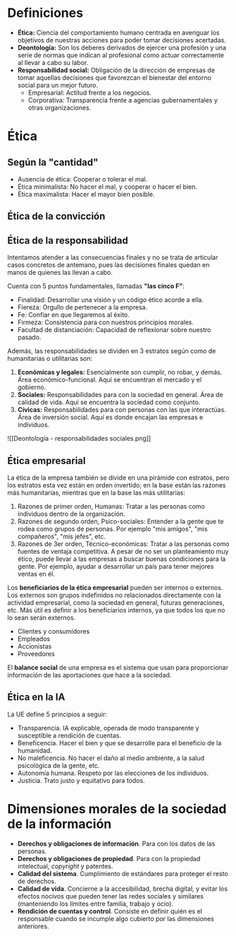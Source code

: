 
# Definiciones

- **Ética:** Ciencia del comportamiento humano centrada en averiguar los objetivos de nuestras acciones para poder tomar decisiones acertadas.
- **Deontología:** Son los deberes derivados de ejercer una profesión y una serie de normas que indican al profesional como actuar correctamente al llevar a cabo su labor.
- **Responsabilidad social:** Obligación de la dirección de empresas de tomar aquellas decisiones que favorezcan el bienestar del entorno social para un mejor futuro.
    - Empresarial: Actitud frente a los negocios.
    - Corporativa: Transparencia frente a agencias gubernamentales y otras organizaciones.

# Ética

## Según la "cantidad"

- Ausencia de ética: Cooperar o tolerar el mal.
- Ética minimalista: No hacer el mal, y cooperar o hacer el bien.
- Ética maximalista: Hacer el mayor bien posible.

## Ética de la convicción

## Ética de la responsabilidad

Intentamos atender a las consecuencias finales y no se trata de articular casos concretos de antemano, pues las decisiones finales quedan en manos de quienes las llevan a cabo.

Cuenta con 5 puntos fundamentales, llamadas **"las cinco F"**:
- Finalidad: Desarrollar una visión y un código ético acorde a ella.
- Fiereza: Orgullo de pertenecer a la empresa.
- Fe: Confiar en que llegaremos al éxito.
- Firmeza: Consistencia para con nuestros principios morales.
- Facultad de distanciación: Capacidad de reflexionar sobre nuestro pasado.

Además, las responsabilidades se dividen en 3 estratos según como de humanitarias o utilitarias son:
1. **Económicas y legales:** Esencialmente son cumplir, no robar, y demás. Área económico-funcional. Aquí se encuentran el mercado y el gobierno.
 2. **Sociales:** Responsabilidades para con la sociedad en general. Área de calidad de vida. Aquí se encuentra la sociedad como conjunto.
3. **Cívicas:** Responsabilidades para con personas con las que interactúas. Área de inversión social. Aquí es donde encajan las empresas e individuos.

![[Deontología - responsabilidades sociales.png]]


## Ética empresarial

La ética de la empresa también se divide en una pirámide con estratos, pero los estratos esta vez están en orden invertido; en la base están las razones más humanitarias, mientras que en la base las más utilitarias:
1. Razones de primer orden, Humanas: Tratar a las personas como individuos dentro de la organización.
2. Razones de segundo orden, Psico-sociales: Entender a la gente que te rodea como grupos de personas. Por ejemplo "mis amigos", "mis compañeros", "mis jefes", etc.
3. Razones de 3er orden, Técnico-económicas: Tratar a las personas como fuentes de ventaja competitiva. A pesar de no ser un planteamiento muy ético, puede llevar a las empresas a buscar buenas condiciones para la gente. Por ejemplo, ayudar a desarrollar un país para tener mejores ventas en él.

Los **beneficiarios de la ética empresarial** pueden ser internos o externos. Los externos son grupos indefinidos no relacionados directamente con la actividad empresarial, como la sociedad en general, futuras generaciones, etc. Más útil es definir a los beneficiarios internos, ya que todos los que no lo sean serán externos.
- Clientes y consumidores
- Empleados
- Accionistas
- Proveedores

El **balance social** de una empresa es el sistema que usan para proporcionar información de las aportaciones que hace a la sociedad. 

## Ética en la IA

La UE define 5 principios a seguir:
- Transparencia. IA explicable, operada de modo transparente y susceptible a rendición de cuentas.
- Beneficencia. Hacer el bien y que se desarrolle para el beneficio de la humanidad.
- No maleficencia. No hacer el daño al medio ambiente, a la salud psicológica de la gente, etc.
- Autonomía humana. Respeto por las elecciones de los individuos.
- Justicia. Trato justo y equitativo para todos.

# Dimensiones morales de la sociedad de la información

- **Derechos y obligaciones de información**. Para con los datos de las personas.
- **Derechos y obligaciones de propiedad**. Para con la propiedad intelectual, *copyright* y patentes. 
- **Calidad del sistema**. Cumplimiento de estándares para proteger el resto de derechos.
- **Calidad de vida**. Concierne a la accesibilidad, brecha digital, y evitar los efectos nocivos que pueden tener las redes sociales y similares (manteniendo los límites entre familia, trabajo y ocio).
- **Rendición de cuentas y control**. Consiste en definir quién es el responsable cuando se incumple algo cubierto por las dimensiones anteriores.